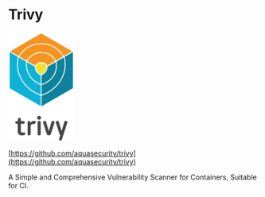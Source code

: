 # Trivy

<img src="images/trivy-logo.png" alt="trivy-logo" style="zoom:25%;" />

[https://github.com/aquasecurity/trivy](https://github.com/aquasecurity/trivy)

A Simple and Comprehensive Vulnerability Scanner for Containers, Suitable for CI.
